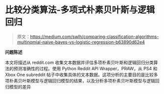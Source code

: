 # 比较分类算法-多项式朴素贝叶斯与逻辑回归

> 原文：<https://medium.com/swlh/comparing-classification-algorithms-multinomial-naive-bayes-vs-logistic-regression-b63890d62e4>

**问题陈述**

本文将描述从 reddit.com 收集文本数据并评估多项朴素贝叶斯和逻辑回归分类算法的预测准确性的过程。使用 Python Reddit API Wrapper，PRAW，从 PS4 和 Xbox One subreddit 帖子中收集具体的文本数据。这项分析的主要目的是比较多项朴素贝叶斯模型与逻辑回归模型的结果，以及分析多项朴素贝叶斯模型与逻辑回归模型的差异